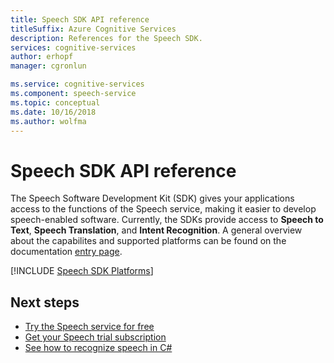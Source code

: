 ```yaml
---
title: Speech SDK API reference
titleSuffix: Azure Cognitive Services
description: References for the Speech SDK.
services: cognitive-services
author: erhopf
manager: cgronlun

ms.service: cognitive-services
ms.component: speech-service
ms.topic: conceptual
ms.date: 10/16/2018
ms.author: wolfma
---
```


# Speech SDK API reference

The Speech Software Development Kit (SDK) gives your applications access to the functions of the Speech service, making it easier to develop speech-enabled software. Currently, the SDKs provide access to **Speech to Text**, **Speech Translation**, and **Intent Recognition**. A general overview about the capabilites and supported platforms can be found on the documentation [entry page](http://aka.ms/csspeech).

[!INCLUDE [Speech SDK Platforms](../../../includes/cognitive-services-speech-service-speech-sdk-platforms.md)]

## Next steps

* [Try the Speech service for free](get-started.md)
* [Get your Speech trial subscription](https://azure.microsoft.com/try/cognitive-services/)
* [See how to recognize speech in C#](quickstart-csharp-dotnet-windows.md)

